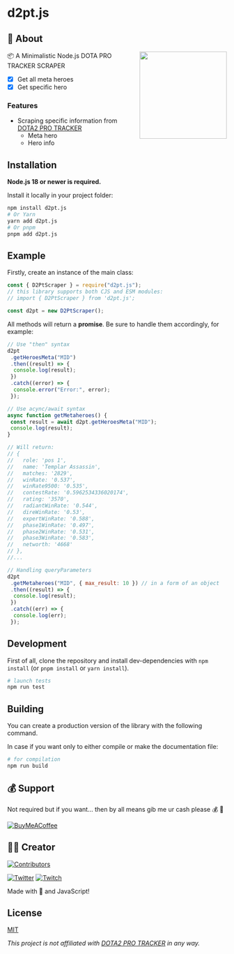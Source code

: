 # d2pt.js

## 📃 About

<a href="https://dota2protracker.com"><img src="https://dota2protracker.com/static/svg/logo_mark.svg" align="right" width="200px"/></a>
📦 A Minimalistic Node.js DOTA PRO TRACKER SCRAPER

- [x] Get all meta heroes
- [x] Get specific hero

### Features

- Scraping specific information from [DOTA2 PRO TRACKER](https://dota2protracker.com/hero)
  - Meta hero
  - Hero info

## Installation

**Node.js 18 or newer is required.**

Install it locally in your project folder:

```bash
npm install d2pt.js
# Or Yarn
yarn add d2pt.js
# Or pnpm
pnpm add d2pt.js
```

## Example

Firstly, create an instance of the main class:

```javascript
const { D2PtScraper } = require("d2pt.js");
// this library supports both CJS and ESM modules:
// import { D2PtScraper } from 'd2pt.js';

const d2pt = new D2PtScraper();
```

All methods will return a **promise**. Be sure to handle them accordingly, for example:

```javascript
// Use "then" syntax
d2pt
 .getHeroesMeta("MID")
 .then((result) => {
  console.log(result);
 })
 .catch((error) => {
  console.error("Error:", error);
 });

// Use acync/await syntax
async function getMetaheroes() {
 const result = await d2pt.getHeroesMeta("MID");
 console.log(result);
}

// Will return:
// {
//   role: 'pos 1',
//   name: 'Templar Assassin',
//   matches: '2829',
//   winRate: '0.537',
//   winRate9500: '0.535',
//   contestRate: '0.5962534336020174',
//   rating: '3570',
//   radiantWinRate: '0.544',
//   direWinRate: '0.53',
//   expertWinRate: '0.588',
//   phase1WinRate: '0.497',
//   phase2WinRate: '0.531',
//   phase3WinRate: '0.583',
//   networth: '4668'
// },
//...

// Handling queryParameters
d2pt
 .getMetaheroes("MID", { max_result: 10 }) // in a form of an object
 .then((result) => {
  console.log(result);
 })
 .catch((err) => {
  console.log(err);
 });
```

## Development

First of all, clone the repository and install dev-dependencies with `npm install` (or `pnpm install` or `yarn install`).

```bash
# launch tests
npm run test
```

## Building

You can create a production version of the library with the following command.

In case if you want only to either compile or make the documentation file:

```bash
# for compilation
npm run build
```

## 💰 Support

Not required but if you want... then by all means gib me ur cash please 💰 🔫

[![BuyMeACoffee](https://img.shields.io/badge/Buy%20Me%20a%20Coffee-ffdd00?style=for-the-badge&logo=buy-me-a-coffee&logoColor=black)](https://buymeacoffee.com/gabriel.dev/)

## 👷‍♂️ Creator

[![Contributors](https://contrib.rocks/image?repo=GabrielCSTR/dota2protracker-scraper)](https://github.com/GabrielCSTR)

[![Twitter](https://img.shields.io/badge/Twitter-%231DA1F2.svg?style=flat-square&logo=Twitter&logoColor=white)](https://twitter.com/gbrl_str) [![Twitch](https://img.shields.io/badge/Twitch-%239146FF.svg?style=flat-square&logo=Twitch&logoColor=white)](https://twitch.tv/xstrdoto)

Made with 💖 and JavaScript!

## License

[MIT](https://github.com/GabrielCSTR/d2pt.js/blob/master/LICENSE)

_This project is not affiliated with [DOTA2 PRO TRACKER](https://dota2protracker.com/meta) in any way._
